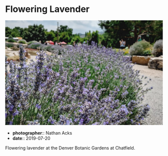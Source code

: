 # Flowering Lavender

![A row of flowering lavender](assets/2019-07-20-flowering-lavender.webp)

* **photographer**:: Nathan Acks  
* **date**:: 2019-07-20

Flowering lavender at the Denver Botanic Gardens at Chatfield.
